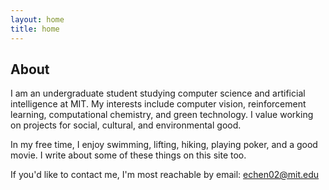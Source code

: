 ```yaml
---
layout: home
title: home
---
```


## About

I am an undergraduate student studying computer science and artificial intelligence at MIT. My interests include computer vision, reinforcement learning, computational chemistry, and green technology. I value working on projects for social, cultural, and environmental good. 

In my free time, I enjoy swimming, lifting, hiking, playing poker, and a good movie. I write about some of these things on this site too. 

If you'd like to contact me, I'm most reachable by email:  <echen02@mit.edu>












